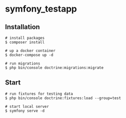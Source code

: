 # symfony_testapp

## Installation
```
# install packages
$ composer install

# up a docker container
$ docker-compose up -d

# run migrations
$ php bin/console doctrine:migrations:migrate
```

## Start
```
# run fixtures for testing data
$ php bin/console doctrine:fixtures:load --group=test

# start local server
$ symfony serve -d
```
